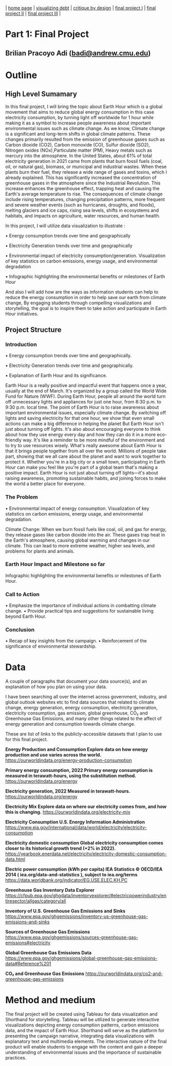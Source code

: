 | [home page](https://cmustudent.github.io/tswd-portfolio-templates/) | [visualizing debt](visualizing-government-debt) | [critique by design](critique-by-design) | [final project I](final-project-part-one) | [final project II](final-project-part-two) | [final project III](final-project-part-three) |

# Part 1: Final Project

## Brilian Pracoyo Adi (badi@andrew.cmu.edu)

# Outline

## High Level Sumamary

In this final project, I will bring the topic about Earth Hour which is a global movement that aims to reduce global energy consumption in this case electricity consumption, by turning light off worldwide for 1 hour while making it as a symbol to increase people awareness about important environmental issues such as climate change. 
As we know, Climate change is a significant and long-term shifts in global climate patterns. These changes primarily resulted from the emission of greenhouse gases such as Carbon dioxide (CO2), Carbon monoxide (CO), Sulfur dioxide (SO2), Nitrogen oxides (NOx),Particulate matter (PM), Heavy metals such as mercury into the atmosphere. 
In the United States, about 61% of total electricity generation in 2021 came from plants that burn fossil fuels (coal, oil, or natural gas), biomass, or municipal and industrial wastes. When these plants burn their fuel, they release a wide range of gases and toxins, which I already explained. This has significantly increased the concentration of greenhouse gases in the atmosphere since the Industrial Revolution. This increase enhances the greenhouse effect, trapping heat and causing the Earth's average temperature to rise. 
The consequences of climate change include rising temperatures, changing precipitation patterns, more frequent and severe weather events (such as hurricanes, droughts, and floods), melting glaciers and ice caps, rising sea levels, shifts in ecosystems and habitats, and impacts on agriculture, water resources, and human health. 

In this project, I will utilize data visualization to illustrate :

•	Energy consumption trends over time and geographically

•	Electricity Generation trends over time and geographically 

•	Environmental impact of electricity consumption/generation. Visualization of key statistics on carbon emissions, energy usage, and environmental degradation

•	Infographic highlighting the environmental benefits or milestones of Earth Hour

And also I will add how are the ways as information students can help to reduce the energy consumption in order to help save our earth from climate change, By engaging students through compelling visualizations and storytelling, the goal is to inspire them to take action and participate in Earth Hour initiatives.

## Project Structure

### Introduction

•	Energy consumption trends over time and geographically.

•	Electricity Generation trends over time and geographically.

•	Explanation of Earth Hour and its significance.

Earth Hour is a really positive and impactful event that happens once a year, usually at the end of March. It's organized by a group called the World Wide Fund for Nature (WWF). During Earth Hour, people all around the world turn off unnecessary lights and appliances for just one hour, from 8:30 p.m. to 9:30 p.m. local time.
The point of Earth Hour is to raise awareness about important environmental issues, especially climate change. By switching off lights and saving electricity for that one hour, we show that even small actions can make a big difference in helping the planet
But Earth Hour isn't just about turning off lights. It's also about encouraging everyone to think about how they use energy every day and how they can do it in a more eco-friendly way. It's like a reminder to be more mindful of the environment and to try to use resources wisely.
What's really awesome about Earth Hour is that it brings people together from all over the world. Millions of people take part, showing that we all care about the planet and want to work together to protect it. Whether you're in a big city or a small town, participating in Earth Hour can make you feel like you're part of a global team that's making a positive impact.
Earth Hour is not just about turning off lights—it's about raising awareness, promoting sustainable habits, and joining forces to make the world a better place for everyone.

### The Problem

•	Environmental impact of energy consumption. Visualization of key statistics on carbon emissions, energy usage, and environmental degradation.

Climate Change: When we burn fossil fuels like coal, oil, and gas for energy, they release gases like carbon dioxide into the air. These gases trap heat in the Earth's atmosphere, causing global warming and changes in our climate. This can lead to more extreme weather, higher sea levels, and problems for plants and animals.

### Earth Hour Impact and Milestone so far

Infographic highlighting the environmental benefits or milestones of Earth Hour.

### Call to Action

•	Emphasize the importance of individual actions in combatting climate change.
•	Provide practical tips and suggestions for sustainable living beyond Earth Hour.

### Conclusion

•	Recap of key insights from the campaign.
•	Reinforcement of the significance of environmental stewardship.

# Data

A couple of paragraphs that document your data source(s), and an explanation of how you plan on using your data.

I have been searching all over the internet across government, industry, and global outlook websites etc to find data sources that related to climate change, energy generation, energy consumption, electricity generation, electricity consumption, gas emission, global greenhouse, CO₂ and Greenhouse Gas Emissions, and many other things related to the affect of energy generation and consumption towards climate change.

These are list of links to the publicly-accessible datasets that I plan to use for this final project.

**Energy Production and Consumption
Explore data on how energy production and use varies across the world.**
https://ourworldindata.org/energy-production-consumption

**Primary energy consumption, 2022
Primary energy consumption is measured in terawatt-hours, using the substitution method.**
https://ourworldindata.org/energy

**Electricity generation, 2022
Measured in terawatt-hours.**
https://ourworldindata.org/energy

**Electricity Mix
Explore data on where our electricity comes from, and how this is changing.**
https://ourworldindata.org/electricity-mix

**Electricity Consumption
U.S. Energy Information Administration**
https://www.eia.gov/international/data/world/electricity/electricity-consumption

**Electricity domestic consumption
Global electricity consumption comes closer to its historical growth trend (+2% in 2022).**
https://yearbook.enerdata.net/electricity/electricity-domestic-consumption-data.html

**Electric power consumption (kWh per capita)
IEA Statistics © OECD/IEA 2014 ( iea.org/data-and-statistics ), subject to iea.org/terms**
https://data.worldbank.org/indicator/EG.USE.ELEC.KH.PC

**Greenhouse Gas Inventory Data Explorer**
https://cfpub.epa.gov/ghgdata/inventoryexplorer/#electricpowerindustry/entiresector/allgas/category/all

**Inventory of U.S. Greenhouse Gas Emissions and Sinks**
https://www.epa.gov/ghgemissions/inventory-us-greenhouse-gas-emissions-and-sinks

**Sources of Greenhouse Gas Emissions**
https://www.epa.gov/ghgemissions/sources-greenhouse-gas-emissions#electricity

**Global Greenhouse Gas Emissions Data**
https://www.epa.gov/ghgemissions/global-greenhouse-gas-emissions-data#Reference%201

**CO₂ and Greenhouse Gas Emissions**
https://ourworldindata.org/co2-and-greenhouse-gas-emissions


# Method and medium

The final project will be created using Tableau for data visualization and Shorthand for storytelling. Tableau will be utilized to generate interactive visualizations depicting energy consumption patterns, carbon emissions data, and the impact of Earth Hour. Shorthand will serve as the platform for presenting the campaign narrative, integrating data visualizations with explanatory text and multimedia elements. The interactive nature of the final product will enable students to engage with the content and gain a deeper understanding of environmental issues and the importance of sustainable practices.

